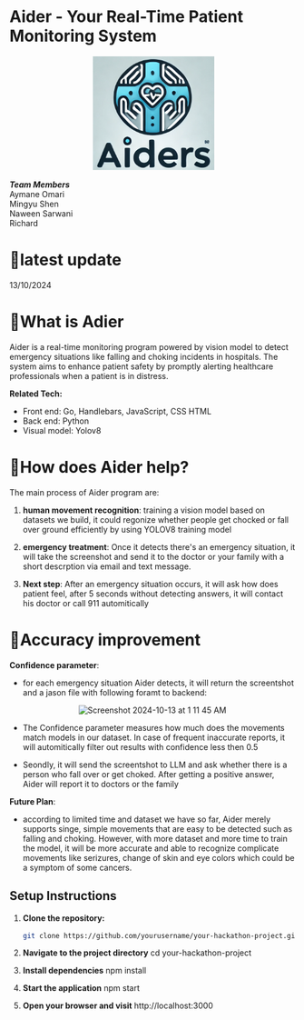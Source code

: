 # Aider - Your Real-Time Patient Monitoring System

<div align="center">
 <img alt="Aider" height="200px" src="https://github.com/naweensar/HackHarvard/blob/main/public/images/aiders-logo.PNG">
</div>

***Team Members***\
Aymane Omari\
Mingyu Shen\
Naween Sarwani\
Richard

# 🚩latest update
13/10/2024

# 🤔What is Adier
Aider is a real-time monitoring program powered by vision model to detect emergency situations like falling and choking incidents in hospitals. The system aims to enhance patient safety by promptly alerting healthcare professionals when a patient is in distress.

**Related Tech:**

- Front end: Go, Handlebars, JavaScript, CSS HTML
- Back end: Python
- Visual model: Yolov8
  
# 🚀How does Aider help?

The main process of Aider program are:

1. **human movement recognition**: training a vision model based on datasets we build, it could regonize whether people get chocked or fall over ground efficiently by using YOLOV8 training model

2. **emergency treatment**: Once it detects there's an emergency situation, it will take the screenshot and send it to the doctor or your family with a short descrption via email and text message. 

3. **Next step**: After an emergency situation occurs, it will ask how does patient feel, after 5 seconds without detecting answers, it will contact his doctor or call 911 automitically


# 🎯Accuracy improvement

**Confidence parameter**:
- for each emergency situation Aider detects, it will return the screentshot and a jason file with following foramt to backend:
<div align="center">
<img width="461" alt="Screenshot 2024-10-13 at 1 11 45 AM" src="https://github.com/user-attachments/assets/861214ac-6ca2-4c5a-83e8-7700d6db3960">
</div>

- The Confidence parameter measures how much does the movements match models in our dataset. In case of frequent inaccurate reports, it will automitically filter out results with confidence less then 0.5
  
- Seondly, it will send the screentshot to LLM and ask whether there is a person who fall over or get choked. After getting a positive answer, Aider will report it to doctors or the family
   
**Future Plan**:
- according to limited time and dataset we have so far, Aider merely supports singe, simple movements that are easy to be detected such as falling and choking. However, with more dataset and more time to train the model, it will be more accurate and able to recognize complicate movements like serizures, change of skin and eye colors which could be a symptom of some cancers. 

## Setup Instructions

1. **Clone the repository:**

   ```bash
   git clone https://github.com/yourusername/your-hackathon-project.git

2. **Navigate to the project directory**
cd your-hackathon-project

3. **Install dependencies**
npm install

4. **Start the application**
npm start

5. **Open your browser and visit**
http://localhost:3000

